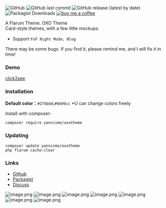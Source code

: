 ![GitHub](https://img.shields.io/github/license/yannisme/flarum-oxo-theme?style=flat-square) ![GitHub last commit](https://img.shields.io/github/last-commit/yannisme/flarum-oxo-theme?style=flat-square) ![GitHub release (latest by date)](https://img.shields.io/github/v/release/yannisme/flarum-oxo-theme?style=flat-square) ![Packagist Downloads](https://img.shields.io/packagist/dt/yannisme/oxotheme?style=flat-square) [![buy me a coffee](https://img.shields.io/badge/donate-buy%20me%20a%20coffee-yellow?label=Donate&style=flat-square)](https://paypal.me/toyannis?country.x=C2&locale.x=zh_XC)

A Flarum Theme. OXO Theme  
Card-style themes, with a few little mockups.
- Support `FoF Night Mode`、`Blog`

There may be some bugs. If you find it, please remind me, and I will fix it in time!

### Demo
[click2see](https://yannisme.com/)

### Installation
**Default color：**`#276bb0`,`#6699cc`
*U can change colors freely

Install with composer:
```
composer require yannisme/oxotheme
```

### Updating

```
composer update yannisme/oxotheme
php flarum cache:clear
```

### Links

- [Github](https://github.com/yannisme/flarum-oxo-theme)
- [Packagist](https://packagist.org/packages/yannisme/oxotheme)
- [Discuss](https://discuss.flarum.org)
  

![image.png](https://i.loli.net/2021/11/21/5Z1daxjnRhQOCok.png)
![image.png](https://i.loli.net/2021/11/21/5leCotdwvVPYaU3.png)
![image.png](https://i.loli.net/2021/11/21/pZEUJPBThQsYWmr.png)
![image.png](https://i.loli.net/2021/11/21/bngNXx6uKvHzeco.png)
![image.png](https://i.loli.net/2021/11/21/p3gcRhSJzsbLH6y.png)
![image.png](https://i.loli.net/2021/11/21/OdQh9N45oxXw7m1.png)
![image.png](https://i.loli.net/2021/11/21/QTrb2Ip7PWhUtjs.png)
